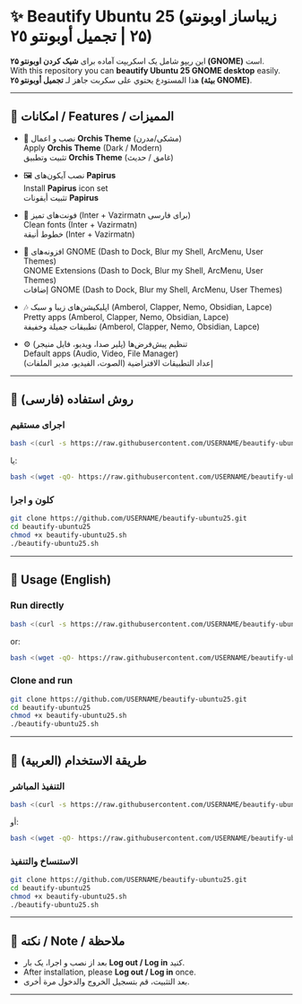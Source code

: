 # ✨ Beautify Ubuntu 25 (زیباساز اوبونتو ۲۵ | تجميل أوبونتو ٢٥)

این ریپو شامل یک اسکریپت آماده برای **شیک کردن اوبونتو ۲۵ (GNOME)** است.  
With this repository you can **beautify Ubuntu 25 GNOME desktop** easily.  
هذا المستودع يحتوي على سكربت جاهز لـ **تجميل أوبونتو ٢٥ (بيئة GNOME)**.

---

## 🎨 امکانات / Features / المميزات

- 🎨 نصب و اعمال **Orchis Theme** (مشکی/مدرن)  
  Apply **Orchis Theme** (Dark / Modern)  
  تثبيت وتطبيق **Orchis Theme** (غامق / حديث)

- 🖼 نصب آیکون‌های **Papirus**  
  Install **Papirus** icon set  
  تثبيت أيقونات **Papirus**

- 🔡 فونت‌های تمیز (Inter + Vazirmatn برای فارسی)  
  Clean fonts (Inter + Vazirmatn)  
  خطوط أنيقة (Inter + Vazirmatn)

- 🧩 افزونه‌های GNOME (Dash to Dock, Blur my Shell, ArcMenu, User Themes)  
  GNOME Extensions (Dash to Dock, Blur my Shell, ArcMenu, User Themes)  
  إضافات GNOME (Dash to Dock, Blur my Shell, ArcMenu, User Themes)

- 🎶 اپلیکیشن‌های زیبا و سبک (Amberol, Clapper, Nemo, Obsidian, Lapce)  
  Pretty apps (Amberol, Clapper, Nemo, Obsidian, Lapce)  
  تطبيقات جميلة وخفيفة (Amberol, Clapper, Nemo, Obsidian, Lapce)

- ⚙️ تنظیم پیش‌فرض‌ها (پلیر صدا، ویدیو، فایل منیجر)  
  Default apps (Audio, Video, File Manager)  
  إعداد التطبيقات الافتراضية (الصوت، الفيديو، مدير الملفات)

---

## 🚀 روش استفاده (فارسی)

### اجرای مستقیم
```bash
bash <(curl -s https://raw.githubusercontent.com/USERNAME/beautify-ubuntu25/main/beautify-ubuntu25.sh)
```

یا:
```bash
bash <(wget -qO- https://raw.githubusercontent.com/USERNAME/beautify-ubuntu25/main/beautify-ubuntu25.sh)
```

### کلون و اجرا
```bash
git clone https://github.com/USERNAME/beautify-ubuntu25.git
cd beautify-ubuntu25
chmod +x beautify-ubuntu25.sh
./beautify-ubuntu25.sh
```

---

## 🚀 Usage (English)

### Run directly
```bash
bash <(curl -s https://raw.githubusercontent.com/USERNAME/beautify-ubuntu25/main/beautify-ubuntu25.sh)
```

or:
```bash
bash <(wget -qO- https://raw.githubusercontent.com/USERNAME/beautify-ubuntu25/main/beautify-ubuntu25.sh)
```

### Clone and run
```bash
git clone https://github.com/USERNAME/beautify-ubuntu25.git
cd beautify-ubuntu25
chmod +x beautify-ubuntu25.sh
./beautify-ubuntu25.sh
```

---

## 🚀 طريقة الاستخدام (العربية)

### التنفيذ المباشر
```bash
bash <(curl -s https://raw.githubusercontent.com/USERNAME/beautify-ubuntu25/main/beautify-ubuntu25.sh)
```

أو:
```bash
bash <(wget -qO- https://raw.githubusercontent.com/USERNAME/beautify-ubuntu25/main/beautify-ubuntu25.sh)
```

### الاستنساخ والتنفيذ
```bash
git clone https://github.com/USERNAME/beautify-ubuntu25.git
cd beautify-ubuntu25
chmod +x beautify-ubuntu25.sh
./beautify-ubuntu25.sh
```

---

## 📌 نکته / Note / ملاحظة
- بعد از نصب و اجرا، یک بار **Log out / Log in** کنید.  
- After installation, please **Log out / Log in** once.  
- بعد التثبيت، قم بتسجيل الخروج والدخول مرة أخرى.  

---
